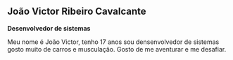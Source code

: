 ## João Victor Ribeiro Cavalcante

**Desenvolvedor de sistemas**

Meu nome é João Victor, tenho 17 anos sou densenvolvedor de sistemas gosto muito de carros e musculação. Gosto de me aventurar e me desafiar. 
